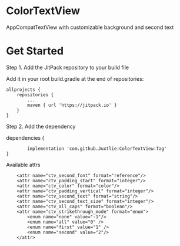 # ColorTextView
AppCompatTextView with customizable background and second text

# Get Started 

Step 1. Add the JitPack repository to your build file

Add it in your root build.gradle at the end of repositories:

	allprojects {
		repositories {
			...
			maven { url 'https://jitpack.io' }
		}
	}
  
  Step 2. Add the dependency

dependencies {

	        implementation 'com.github.Juxtlie:ColorTextView:Tag'
	}


Available attrs 

        <attr name="ctv_second_font" format="reference"/>
        <attr name="ctv_padding_start" format="integer"/>
        <attr name="ctv_color" format="color"/>
        <attr name="ctv_padding_vertical" format="integer"/>
        <attr name="ctv_second_text" format="string"/>
        <attr name="ctv_second_text_size" format="integer"/>
        <attr name="ctv_all_caps" format="boolean"/>
        <attr name="ctv_strikethrough_mode" format="enum">
            <enum name="none" value="-1"/>
            <enum name="all" value="0" />
            <enum name="first" value="1" />
            <enum name="second" value="2"/>
        </attr>
